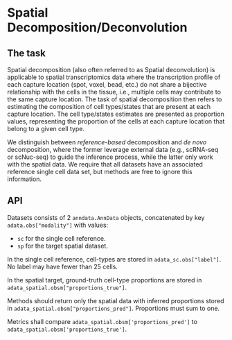 # Spatial Decomposition/Deconvolution

## The task

Spatial decomposition (also often referred to as Spatial deconvolution) is
applicable to spatial transcriptomics data where the transcription profile of
each capture location (spot, voxel, bead, etc.) do not share a bijective
relationship with the cells in the tissue, i.e., multiple cells may contribute
to the same capture location. The task of spatial decomposition then refers to
estimating the composition of cell types/states that are present at each capture
location. The cell type/states estimates are presented as proportion values,
representing the proportion of the cells at each capture location that belong to
a given cell type.

We distinguish between _reference-based_ decomposition and _de novo_
decomposition, where the former leverage external data (e.g., scRNA-seq or
scNuc-seq) to guide the inference process, while the latter only work with the
spatial data. We require that all datasets have an associated reference single
cell data set, but methods are free to ignore this information.

## API

Datasets consists of 2 `anndata.AnnData` objects, concatenated by key
`adata.obs["modality"]` with values:

* `sc` for the single cell reference.
* `sp` for the target spatial dataset.

In the single cell reference, cell-types are stored in `adata_sc.obs["label"]`. No label
may have fewer than 25 cells.

In the spatial target, ground-truth cell-type proportions are stored in
`adata_spatial.obsm["proportions_true"]`.

Methods should return only the spatial data with inferred proportions stored in
`adata_spatial.obsm["proportions_pred"]`. Proportions must sum to one.

Metrics shall compare `adata_spatial.obsm['proportions_pred']` to
`adata_spatial.obsm['proportions_true']`.
